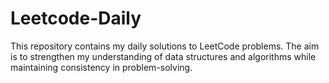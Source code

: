 # Leetcode-Daily
This repository contains my daily solutions to LeetCode problems. The aim is to strengthen my understanding of data structures and algorithms while maintaining consistency in problem-solving.
